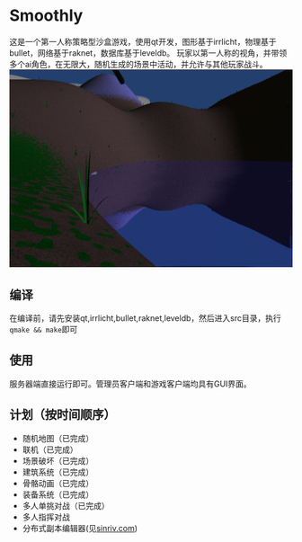 # Smoothly  
这是一个第一人称策略型沙盒游戏，使用qt开发，图形基于irrlicht，物理基于bullet，网络基于raknet，数据库基于leveldb。
玩家以第一人称的视角，并带领多个ai角色，在无限大，随机生成的场景中活动，并允许与其他玩家战斗。  
![img](img/2020-03-19-12-02-20.png)  
## 编译  
在编译前，请先安装qt,irrlicht,bullet,raknet,leveldb，然后进入src目录，执行`qmake && make`即可  
## 使用  
服务器端直接运行即可。管理员客户端和游戏客户端均具有GUI界面。  
## 计划（按时间顺序）  
- 随机地图（已完成）  
- 联机（已完成）  
- 场景破坏（已完成）  
- 建筑系统（已完成）  
- 骨骼动画（已完成）  
- 装备系统（已完成）  
- 多人单挑对战（已完成）  
- 多人指挥对战  
- 分布式副本编辑器(见[sinriv.com](https://sinriv.com))  
